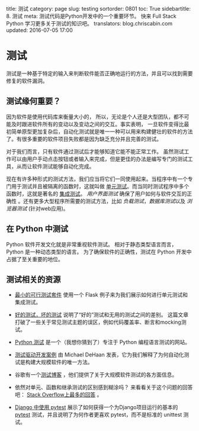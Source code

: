 title: 测试
category: page
slug: testing
sortorder: 0801
toc: True
sidebartitle: 8. 测试
meta: 测试代码是Python开发中的一个重要环节。 快来 Full Stack Python 学习更多关于测试的知识吧。
translators: blog.chriscabin.com
updated: 2016-07-05 17:00


# 测试
测试是一种基于特定的输入来判断软件能否正确地运行的方法，并且可以找到需要修复的软件漏洞。


## 测试缘何重要？
因为软件是使用代码库来衡量大小的， 所以，无论是个人还是大型团队，都不可能及时跟进软件所有的变动以及变动之间的交互。事实表明， 一旦软件变得比最初简单原型更加复杂后，自动化测试就是唯一一种可以用来构建健壮的软件的方法了。有很多重要的软件项目失败都是因为缺乏充分并且完善的测试。

对于我们而言，只有软件通过测试后才能够知道它能不能正常工作。
虽然测试工作可以由用户手动点击按钮或者输入来完成，但是更佳的办法是编写专门的测试工具，从而让软件测试能够自动化完成。

现在有许多种形式的测试方法，我们应当将它们一同使用起来。当程序中有一个专门用于测试并且被隔离的函数时，这就叫做
[单元测试](/unit-testing.html)。而当同时测试程序中多个函数时，这就是著名的
[集成测试](/integration-testing.html)。
*用户界面测试* 确保了用户如何与软件交互的正确性 。还有更多大型程序所需要的测试方法，比如 *负载测试*，*数据库测试*以及
*浏览器测试* (针对web应用)。


## 在 Python 中测试
Python 软件开发文化就是非常重视软件测试。 相对于静态类型语言而言，Python 是一种动态类型的语言。 为了确保软件的正确性，测试在 Python 开发中占据了至关重要的地位。


## 测试相关的资源
* [最小的可行测试套件](https://realpython.com/blog/python/the-minimum-viable-test-suite/)
   使用一个 Flask 例子来为我们展示如何进行单元测试和集成测试。

* [好的测试，坏的测试](http://late.am/post/2015/04/20/good-test-bad-test.html)
   说明了“好的”测试和无用的测试之间的差别。 这篇文章打破了一些关于常见测试主题的误区，例如代码覆盖率、断言和mocking测试。

* [Python 测试](http://pythontesting.net/) 是一个（我想你猜到了）专注于 Python 编程语言测试的网站。

* [测试驱动开发案例](http://michaeldehaan.net/post/120522567217/the-case-for-test-driven-development)
  由 Michael DeHaan 发表，它为我们解释了为何自动化测试是构建大规模软件的唯一方法。

* 谷歌有一个[测试博客](http://googletesting.blogspot.com/) ，他们提供了关于大规模软件测试的各方面信息。

* 依然对单元、函数和继承测试的区别感到糊涂吗？ 来看看关于这个问题的回答吧：
  [Stack Overflow上最多的回答](http://stackoverflow.com/questions/4904096/whats-the-difference-between-unit-functional-acceptance-and-integration-test) 。

* [Django 中使用 pytest](http://engineroom.trackmaven.com/blog/using-pytest-with-django/)
    展示了如何获得一个为Django项目运行的基本的[pytest](http://pytest.org/latest/) 测试，并且说明了为何作者更喜欢 pytest，而不是标准的 unittest 测试。

